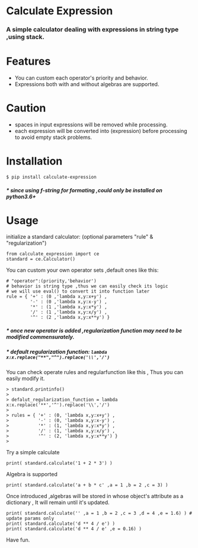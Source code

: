 # Calculate Expression
### A simple calculator dealing with expressions in string type ,using stack.

# Features

 - You can custom each operator's priority and behavior.
 - Expressions both with and without algebras are supported.
 
# Caution

 - spaces in input expressions will be removed while processing.
 - each expression will be converted into (expression) before processing to avoid empty stack problems.

# Installation

    $ pip install calculate-expression

#####   \* since using f-string for formating ,could only be installed on python3.6+

# Usage

initialize a standard calculator:
(optional parameters "rule" & "regularization")

    from calculate_expression import ce
    standard = ce.Calculator()

You can custom your own operator sets ,default ones like this:

    # "operator":(priority,'behavior')
    # behavior is string type ,thus we can easily check its logic
    # we will use eval() to convert it into function later
    rule = { '+' : (0 ,'lambda x,y:x+y') ,
             '-' : (0 ,'lambda x,y:x-y') ,
             '*' : (1 ,'lambda x,y:x*y') ,
             '/' : (1 ,'lambda x,y:x/y') , 
             '^' : (2 ,'lambda x,y:x**y') }

#####   \* once new operator is added ,regularization function may need to be modified commensurately.
#####   \* default regularization function: `lambda x:x.replace("**","^").replace('\\','/')`

You can check operate rules and regularfunction like this ,
Thus you can easily modify it.

    > standard.printinfo()
    > 
    > defalut_regularization_function = lambda x:x.replace('**','^').replace('\\','/')
    > 
    > rules = { '+' : (0, 'lambda x,y:x+y') ,
    >           '-' : (0, 'lambda x,y:x-y') ,
    >           '*' : (1, 'lambda x,y:x*y') ,
    >           '/' : (1, 'lambda x,y:x/y') ,
    >           '^' : (2, 'lambda x,y:x**y') }
    >

Try a simple calculate

    print( standard.calculate('1 + 2 * 3') )

Algebra is supported

    print( standard.calculate('a + b * c' ,a = 1 ,b = 2 ,c = 3) )

Once introduced ,algebras will be stored in whose object's attribute as a dictionary ,
It will remain until it's updated.

    print( standard.calculate('' ,a = 1 ,b = 2 ,c = 3 ,d = 4 ,e = 1.6) ) # update params only 
    print( standard.calculate('d ** 4 / e') )
    print( standard.calculate('d ** 4 / e' ,e = 0.16) )

Have fun.
